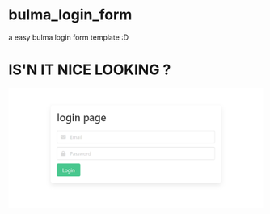 # bulma_login_form
a easy bulma login form template :D

# IS'N IT NICE LOOKING ?
![](https://raw.githubusercontent.com/KvN1027/bulma_login_form/main/example.png)
